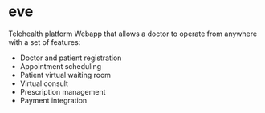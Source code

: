 # eve
Telehealth platform
Webapp that allows a doctor to operate from anywhere with a set of features:
- Doctor and patient registration
- Appointment scheduling
- Patient virtual waiting room
- Virtual consult
- Prescription management
- Payment integration
